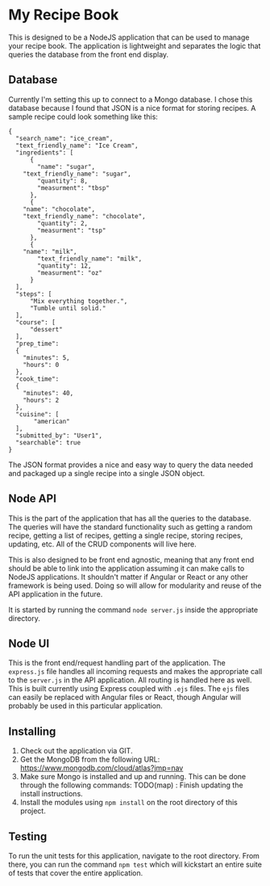 # My Recipe Book
This is designed to be a NodeJS application that can be used to manage your recipe book.  The application is lightweight and separates the logic that queries the database from the front end display.

## Database
Currently I'm setting this up to connect to a Mongo database.  I chose this database because I found that JSON is a nice format for storing recipes.  A sample recipe could look something like this:

```
{
  "search_name": "ice_cream", 
  "text_friendly_name": "Ice Cream",
  "ingredients": [
      {
        "name": "sugar",
	"text_friendly_name": "sugar",
    	"quantity": 8,
    	"measurment": "tbsp"
      },
      {
	"name": "chocolate",
	"text_friendly_name": "chocolate",
      	"quantity": 2,
      	"measurment": "tsp"
      },
      {
	"name": "milk",
      	"text_friendly_name": "milk",
      	"quantity": 12,
      	"measurment": "oz"
      }
  ],
  "steps": [
      "Mix everything together.",
      "Tumble until solid."
  ],
  "course": [
      "dessert"
  ],
  "prep_time":
  {
    "minutes": 5,
    "hours": 0
  },
  "cook_time":
  {
    "minutes": 40,
    "hours": 2
  },
  "cuisine": [
       "american"
  ],
  "submitted_by": "User1",
  "searchable": true
}
```

The JSON format provides a nice and easy way to query the data needed and packaged up a single recipe into a single JSON object.

## Node API
This is the part of the application that has all the queries to the database.  The queries will have the standard functionality such as getting a random recipe, getting a list of recipes, getting a single recipe, storing recipes, updating, etc.  All of the CRUD components will live here.

This is also designed to be front end agnostic, meaning that any front end should be able to link into the application assuming it can make calls to NodeJS applications.  It shouldn't matter if Angular or React or any other framework is being used.  Doing so will allow for modularity and reuse of the API application in the future.

It is started by running the command `node server.js` inside the appropriate directory.

## Node UI
This is the front end/request handling part of the application.  The `express.js` file handles all incoming requests and makes the appropriate call to the `server.js` in the API application.  All routing is handled here as well.  This is built currently using Express coupled with `.ejs` files.  The `ejs` files can easily be replaced with Angular files or React, though Angular will probably be used in this particular application.

## Installing
1. Check out the application via GIT.
2. Get the MongoDB from the following URL: https://www.mongodb.com/cloud/atlas?jmp=nav
3. Make sure Mongo is installed and up and running.  This can be done through the following commands:
   TODO(map) : Finish updating the install instructions.
4. Install the modules using `npm install` on the root directory of this project.


## Testing
To run the unit tests for this application, navigate to the root directory.  From there, you can run the command `npm test` which will kickstart an entire suite of tests that cover the entire application.